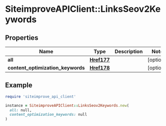 # SiteimproveAPIClient::LinksSeov2Keywords

## Properties

| Name | Type | Description | Notes |
| ---- | ---- | ----------- | ----- |
| **all** | [**Href177**](Href177.md) |  | [optional] |
| **content_optimization_keywords** | [**Href178**](Href178.md) |  | [optional] |

## Example

```ruby
require 'siteimprove_api_client'

instance = SiteimproveAPIClient::LinksSeov2Keywords.new(
  all: null,
  content_optimization_keywords: null
)
```

